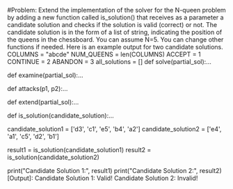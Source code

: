 #Problem:
Extend the implementation of the solver for the N-queen problem by adding a new function
called is_solution() that receives as a parameter a candidate solution and checks if the
solution is valid (correct) or not. The candidate solution is in the form of a list of string,
indicating the position of the queens in the chessboard.
You can assume N=5.
You can change other functions if needed. Here is an example output for two candidate
solutions.
COLUMNS = "abcde"
NUM_QUEENS = len(COLUMNS)
ACCEPT = 1
CONTINUE = 2
ABANDON = 3
all_solutions = []
def solve(partial_sol):...

def examine(partial_sol):...

def attacks(p1, p2):...

def extend(partial_sol):...

def is_solution(candidate_solution):...

candidate_solution1 = ['d3', 'c1', 'e5', 'b4', 'a2']
candidate_solution2 = ['e4', 'a1', 'c5', 'd2', 'b1']

result1 = is_solution(candidate_solution1)
result2 = is_solution(candidate_solution2)

print("Candidate Solution 1:", result1)
print("Candidate Solution 2:", result2)
[Output]:
Candidate Solution 1: Valid!
Candidate Solution 2: Invalid!
